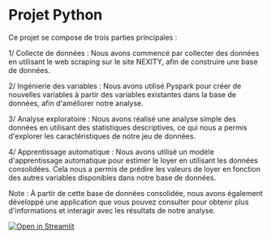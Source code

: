 # Projet Python

Ce projet se compose de trois parties principales :

1/ Collecte de données : Nous avons commencé par collecter des données en utilisant le web scraping sur le site NEXITY, afin de construire une base de données.

2/ Ingénierie des variables : Nous avons utilisé Pyspark pour créer de nouvelles variables à partir des variables existantes dans la base de données, afin d'améliorer notre analyse.

3/ Analyse exploratoire : Nous avons réalisé une analyse simple des données en utilisant des statistiques descriptives, ce qui nous a permis d'explorer les caractéristiques de notre jeu de données.

4/ Apprentissage automatique : Nous avons utilisé un modèle d'apprentissage automatique pour estimer le loyer en utilisant les données consolidées. Cela nous a permis de prédire les valeurs de loyer en fonction des autres variables disponibles dans notre base de données.

Note : À partir de cette base de données consolidée, nous avons également développé une application que vous pouvez consulter pour obtenir plus d'informations et interagir avec les résultats de notre analyse.

[![Open in Streamlit](https://static.streamlit.io/badges/streamlit_badge_black_white.svg)](https://eunicekoffi-projetpython-app-wuniri.streamlit.app/)

